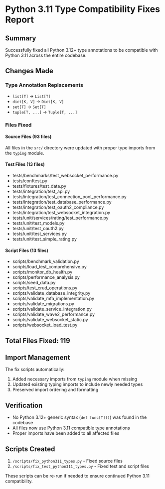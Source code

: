 # Python 3.11 Type Compatibility Fixes Report

## Summary

Successfully fixed all Python 3.12+ type annotations to be compatible with Python 3.11 across the entire codebase.

## Changes Made

### Type Annotation Replacements

- `list[T]` → `List[T]`
- `dict[K, V]` → `Dict[K, V]`
- `set[T]` → `Set[T]`
- `tuple[T, ...]` → `Tuple[T, ...]`

### Files Fixed

#### Source Files (93 files)

All files in the `src/` directory were updated with proper type imports from the `typing` module.

#### Test Files (13 files)

- tests/benchmarks/test_websocket_performance.py
- tests/conftest.py
- tests/fixtures/test_data.py
- tests/integration/test_api.py
- tests/integration/test_connection_pool_performance.py
- tests/integration/test_database_performance.py
- tests/integration/test_oauth2_compliance.py
- tests/integration/test_websocket_integration.py
- tests/unit/services/rating/test_performance.py
- tests/unit/test_models.py
- tests/unit/test_oauth2.py
- tests/unit/test_services.py
- tests/unit/test_simple_rating.py

#### Script Files (13 files)

- scripts/benchmark_validation.py
- scripts/load_test_comprehensive.py
- scripts/monitor_db_health.py
- scripts/performance_analysis.py
- scripts/seed_data.py
- scripts/test_crud_operations.py
- scripts/validate_database_integrity.py
- scripts/validate_mfa_implementation.py
- scripts/validate_migrations.py
- scripts/validate_service_integration.py
- scripts/validate_wave2_performance.py
- scripts/validate_websocket_static.py
- scripts/websocket_load_test.py

## Total Files Fixed: 119

## Import Management

The fix scripts automatically:

1. Added necessary imports from `typing` module when missing
2. Updated existing typing imports to include newly needed types
3. Preserved import ordering and formatting

## Verification

- No Python 3.12+ generic syntax (`def func[T]()`) was found in the codebase
- All files now use Python 3.11 compatible type annotations
- Proper imports have been added to all affected files

## Scripts Created

1. `/scripts/fix_python311_types.py` - Fixed source files
2. `/scripts/fix_test_python311_types.py` - Fixed test and script files

These scripts can be re-run if needed to ensure continued Python 3.11 compatibility.
